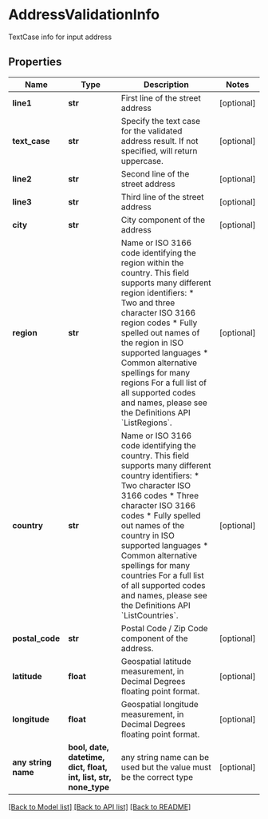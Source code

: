 # AddressValidationInfo

TextCase info for input address

## Properties
Name | Type | Description | Notes
------------ | ------------- | ------------- | -------------
**line1** | **str** | First line of the street address | [optional] 
**text_case** | **str** | Specify the text case for the validated address result.  If not specified, will return uppercase. | [optional] 
**line2** | **str** | Second line of the street address | [optional] 
**line3** | **str** | Third line of the street address | [optional] 
**city** | **str** | City component of the address | [optional] 
**region** | **str** | Name or ISO 3166 code identifying the region within the country.                This field supports many different region identifiers:   * Two and three character ISO 3166 region codes   * Fully spelled out names of the region in ISO supported languages   * Common alternative spellings for many regions                For a full list of all supported codes and names, please see the Definitions API &#x60;ListRegions&#x60;. | [optional] 
**country** | **str** | Name or ISO 3166 code identifying the country.                This field supports many different country identifiers:   * Two character ISO 3166 codes   * Three character ISO 3166 codes   * Fully spelled out names of the country in ISO supported languages   * Common alternative spellings for many countries                For a full list of all supported codes and names, please see the Definitions API &#x60;ListCountries&#x60;. | [optional] 
**postal_code** | **str** | Postal Code / Zip Code component of the address. | [optional] 
**latitude** | **float** | Geospatial latitude measurement, in Decimal Degrees floating point format. | [optional] 
**longitude** | **float** | Geospatial longitude measurement, in Decimal Degrees floating point format. | [optional] 
**any string name** | **bool, date, datetime, dict, float, int, list, str, none_type** | any string name can be used but the value must be the correct type | [optional]

[[Back to Model list]](../README.md#documentation-for-models) [[Back to API list]](../README.md#documentation-for-api-endpoints) [[Back to README]](../README.md)


